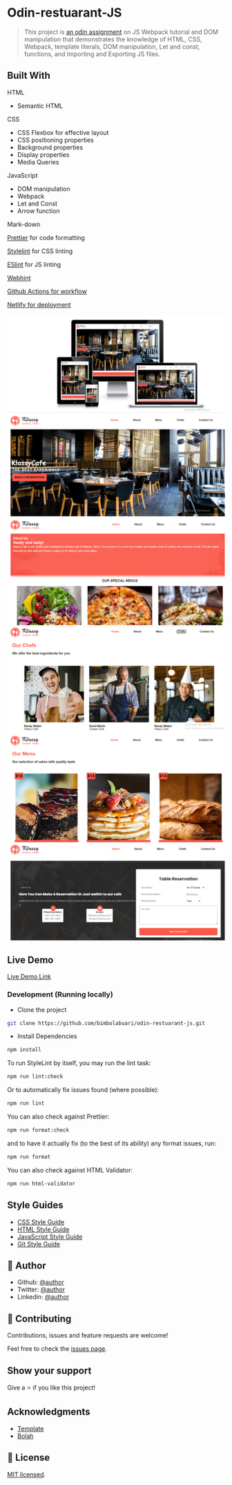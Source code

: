 # Odin-restuarant-JS

> This project is [an odin assignment](https://www.theodinproject.com/paths/full-stack-javascript/courses/javascript/lessons/restaurant-page) on JS Webpack tutorial and DOM manipulation that demonstrates the knowledge of HTML, CSS, Webpack, template literals, DOM manipulation, Let and const, functions, and Importing and Exporting JS files.

## Built With

HTML

- Semantic HTML

CSS

- CSS Flexbox for effective layout
- CSS positioning properties
- Background properties
- Display properties
- Media Queries

JavaScript

- DOM manipulation
- Webpack
- Let and Const
- Arrow function

Mark-down

[Prettier](https://prettier.io/) for code formatting

[Stylelint](https://stylelint.io/) for CSS linting

[ESlint]() for JS linting

[Webhint](https://webhint.io/)

[Github Actions for workflow](https://github.com/features/actions)

[Netlify for deployment](https://app.netlify.com/)

![Responsive View](./src/assets/images/responsive.png)
![Home Section](./src/assets/images/home.png)
![About Section](./src/assets/images/about.png)
![Chef Section](./src/assets/images/chef.png)
![Menu Section](./src/assets/images/menu.png)
![Contact Section](./src/assets/images/contact.png)

## Live Demo

[Live Demo Link](https://livedemo.com)

### Development (Running locally)

- Clone the project

```bash
git clone https://github.com/bimbolabuari/odin-restuarant-js.git
```

- Install Dependencies

```bash
npm install
```

To run StyleLint by itself, you may run the lint task:

```bash
npm run lint:check
```

Or to automatically fix issues found (where possible):

```bash
npm run lint
```

You can also check against Prettier:

```bash
npm run format:check
```

and to have it actually fix (to the best of its ability) any format issues, run:

```bash
npm run format
```

You can also check against HTML Validator:

```bash
npm run html-validator
```

## Style Guides

- [CSS Style Guide](http://udacity.github.io/frontend-nanodegree-styleguide/css.html)
- [HTML Style Guide](http://udacity.github.io/frontend-nanodegree-styleguide/index.html)
- [JavaScript Style Guide](http://udacity.github.io/frontend-nanodegree-styleguide/javascript.html)
- [Git Style Guide](https://udacity.github.io/git-styleguide/)

## 👤 Author

- Github: [@author](https://github.com/bimbolabuari)
- Twitter: [@author](https://twitter.com/bimbolabuari)
- Linkedin: [@author](https://www.linkedin.com/in/bimbolabuari/)

## 🤝 Contributing

Contributions, issues and feature requests are welcome!

Feel free to check the [issues page](https://github.com/bimbolabuari/odin-restuarant-js/issues).

## Show your support

Give a ⭐️ if you like this project!

## Acknowledgments

- [Template](https://templatemo.com/tm-558-klassy-cafe)
- [Bolah](https://github.com/bolah2009)

## 📝 License

[MIT licensed](./LICENSE).
